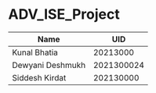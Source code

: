 # ADV_ISE_Project

| Name              | UID         |
|--------------     |------------ |
| Kunal Bhatia      | 20213000    |
| Dewyani Deshmukh  | 2021300024  |
| Siddesh Kirdat    | 202130000   |
